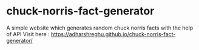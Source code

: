 # chuck-norris-fact-generator
A simple website which generates random chuck norris facts with the help of API
Visit here : https://adharshreghu.github.io/chuck-norris-fact-generator/
